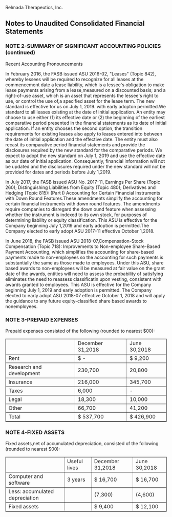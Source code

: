Relmada Therapeutics, Inc.

## Notes to Unaudited Consolidated Financial Statements

### NOTE 2-SUMMARY OF SIGNIFICANT ACCOUNTING POLICIES (continued)

Recent Accounting Pronouncements

In February 2016, the FASB issued ASU 2016-02, "Leases" (Topic 842), whereby lessees will be required to recognize for all leases at the commencement date a lease liability, which is a lessee's obligation to make lease payments arising from a lease,measured on a discounted basis; and a right-of-use asset, which is an asset that represents the lessee's right to use, or control the use of,a specified asset for the lease term. The new standard is effective for us on July 1, 2019. with early adopton permitted.We standard to all leases existing at the date of initial application. An entity may choose to use either (1) its effective date or (2) the beginning of the earliest comparative period presented in the financial statements as its date of initial application. If an entity chooses the second option, the transition requirements for existing leases also apply to leases entered into between the date of initial application and the effective date. The entity must also recast its comparative period financial statements and provide the disclosures required by the new standard for the comparative periods. We expect to adopt the new standard on July 1, 2019 and use the effective date as our date of initial application. Consequently, financial information will not be updated and the disclosures required under the new standard will not be provided for dates and periods before July 1,2019.

In July 2017, the FASB issued ASU No. 2017-11, Earnings Per Share (Topic 260); Distinguishing Liabilities from Equity (Topic 480); Derivatives and Hedging (Topic 815): (Part I) Accounting for Certain Financial Instruments with Down Round Features.These amendments simplify the accounting for certain financial instruments with down round features. The amendments require companies to disregard the down ound feature when assessing whether the instrument is indexed to its own stock, for purposes of determining liability or equity classification. This ASU is effective for the Company beginning July 1,2019 and early adoption is permitted.The Company elected to early adopt ASU 2017-11 effective October 1,2018.

In June 2018, the FASB issued ASU 2018-07,Compensation-Stock Compensation (Topic 718): Improvements to Non-employee Share-Based Payment Accounting, which simplifies the accounting for share-based payments made to non-employees so the accounting for such payments is substantially the same as those made to employees. Under this ASU, share based awards to non-employees will be measured at fair value on the grant date of the awards, entities will need to assess the probability of satisfying eliminates the need to reassess classificatin upon vesting, consistent with awards granted to employees. This ASU is effective for the Company beginning July 1, 2019 and early adoption is permitted. The Company elected to early adopt ASU 2018-07 effective October 1, 2018 and will apply the guidance to any future equity-classified share based awards to nonemployees.

### NOTE 3-PREPAID EXPENSES

Prepaid expenses consisted of the following (rounded to nearest &#36;00):


<table border="1" ><tr>
<td colspan="1" rowspan="1"></td>
<td colspan="1" rowspan="1">December 31,2018</td>
<td colspan="1" rowspan="1">June 30,2018</td>
</tr><tr>
<td colspan="1" rowspan="1">Rent</td>
<td colspan="1" rowspan="1">&#36; -</td>
<td colspan="1" rowspan="1">&#36; 9,200</td>
</tr><tr>
<td colspan="1" rowspan="1">Research and development</td>
<td colspan="1" rowspan="1">230,700</td>
<td colspan="1" rowspan="1">20,800</td>
</tr><tr>
<td colspan="1" rowspan="1">Insurance</td>
<td colspan="1" rowspan="1">216,000</td>
<td colspan="1" rowspan="1">345,700</td>
</tr><tr>
<td colspan="1" rowspan="1">Taxes</td>
<td colspan="1" rowspan="1">6,000</td>
<td colspan="1" rowspan="1">-</td>
</tr><tr>
<td colspan="1" rowspan="1">Legal</td>
<td colspan="1" rowspan="1">18,300</td>
<td colspan="1" rowspan="1">10,000</td>
</tr><tr>
<td colspan="1" rowspan="1">Other</td>
<td colspan="1" rowspan="1">66,700</td>
<td colspan="1" rowspan="1">41,200</td>
</tr><tr>
<td colspan="1" rowspan="1">Total</td>
<td colspan="1" rowspan="1">&#36; 537,700</td>
<td colspan="1" rowspan="1">&#36; 426,900</td>
</tr></table>

### NOTE 4-FIXED ASSETS

Fixed assets,net of accumulated depreciation, consisted of the following (rounded to nearest &#36;00):


<table border="1" ><tr>
<td colspan="1" rowspan="1"></td>
<td colspan="1" rowspan="1">Useful lives</td>
<td colspan="1" rowspan="1">December 31,2018</td>
<td colspan="1" rowspan="1">June 30,2018</td>
</tr><tr>
<td colspan="1" rowspan="1">Computer and software</td>
<td colspan="1" rowspan="1">3 years</td>
<td colspan="1" rowspan="1">&#36; 16,700</td>
<td colspan="1" rowspan="1">&#36; 16,700</td>
</tr><tr>
<td colspan="1" rowspan="1">Less: accumulated depreciation</td>
<td colspan="1" rowspan="1"></td>
<td colspan="1" rowspan="1">(7,300)</td>
<td colspan="1" rowspan="1">(4,600)</td>
</tr><tr>
<td colspan="1" rowspan="1">Fixed assets</td>
<td colspan="1" rowspan="1"></td>
<td colspan="1" rowspan="1">&#36; 9,400</td>
<td colspan="1" rowspan="1">&#36; 12,100</td>
</tr></table>

